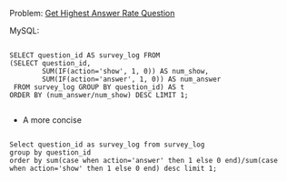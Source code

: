 Problem: [Get Highest Answer Rate Question](https://leetcode.com/problems/get-highest-answer-rate-question/)

MySQL:

```

SELECT question_id AS survey_log FROM
(SELECT question_id, 
        SUM(IF(action='show', 1, 0)) AS num_show,
        SUM(IF(action='answer', 1, 0)) AS num_answer
 FROM survey_log GROUP BY question_id) AS t
ORDER BY (num_answer/num_show) DESC LIMIT 1;


```


- A more concise 

```

Select question_id as survey_log from survey_log
group by question_id
order by sum(case when action='answer' then 1 else 0 end)/sum(case when action='show' then 1 else 0 end) desc limit 1; 


```
